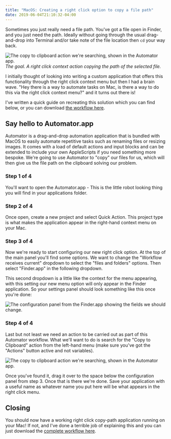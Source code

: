 ```yaml
---
title: "MacOS: Creating a right click option to copy a file path"
date: 2019-06-04T21:10:32-04:00
---
```


Sometimes you just really need a file path. You've got a file open in Finder, and you just need the path. Ideally without going through the usual drag-and-drop into Terminal and/or take note of the file location then `cd` your way back.

![The copy to clipboard action we're searching, shown in the Automator app.](../images/automator-result.png)
_The goal. A right click context action copying the path of the selected file._

I initially thought of looking into writing a custom application that offers this functionality through the right click context menu but then I had a brain wave. "Hey there is a way to automate tasks on Mac, is there a way to do this via the right click context menu?" and it turns out there is!

I've written a quick guide on recreating this solution which you can find below, or you can download [the workflow here](https://www.dropbox.com/s/5fpe9dat6ew04ey/right-click-path-copy.workflow.zip?dl=1).

## Say hello to Automator.app

Automator is a drag-and-drop automation application that is bundled with MacOS to easily automate repetitive tasks such as renaming files or resizing images. It comes with a load of default actions and input blocks and can be extended to include your own AppleScripts if you need something more bespoke. We're going to use Automator to "copy" our files for us, which will then give us the file path on the clipboard solving our problem.

### Step 1 of 4

You'll want to open the Automator.app - This is the little robot looking thing you will find in your applications folder.

### Step 2 of 4

Once open, create a new project and select Quick Action. This project type is what makes the application appear in the right-hand context menu on your Mac.

### Step 3 of 4

Now we're ready to start configuring our new right click option. At the top of the main panel you'll find some options. We want to change the "Workflow receives current" dropdown to select the "files and folders" options. Then select "Finder.app" in the following dropdown.

This second dropdown is a little like the context for the menu appearing, with this setting our new menu option will only appear in the Finder application. So your settings panel should look something like this once you're done:

![The configuration panel from the Finder.app showing the fields we should change.](../images/automator-configuration.png)

### Step 4 of 4

Last but not least we need an action to be carried out as part of this Automator workflow. What we'll want to do is search for the "Copy to Clipboard" action from the left-hand menu (make sure you've got the "Actions" button active and not variables).

![The copy to clipboard action we're searching, shown in the Automator app.](../images/automator-copy-files-to-clipboard.png)

Once you've found it, drag it over to the space below the configuration panel from step 3. Once that is there we're done. Save your application with a useful name as whatever name you put here will be what appears in the right click menu.

## Closing

You should now have a working right click copy-path application running on your Mac! If not, and I've done a terrible job of explaining this and you can just download the [complete workflow here](https://www.dropbox.com/s/5fpe9dat6ew04ey/right-click-path-copy.workflow.zip?dl=1).
